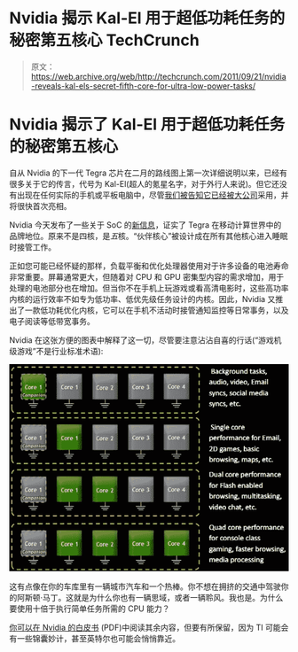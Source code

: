 # Nvidia 揭示 Kal-El 用于超低功耗任务的秘密第五核心 TechCrunch

> 原文：<https://web.archive.org/web/http://techcrunch.com/2011/09/21/nvidia-reveals-kal-els-secret-fifth-core-for-ultra-low-power-tasks/>

# Nvidia 揭示了 Kal-El 用于超低功耗任务的秘密第五核心

自从 Nvidia 的下一代 Tegra 芯片在二月的路线图上第一次详细说明以来，已经有很多关于它的传言，代号为 Kal-El(超人的氪星名字，对于外行人来说)。但它还没有出现在任何实际的手机或平板电脑中，尽管[我们被告知它已经被大公司](https://web.archive.org/web/20230205001414/https://techcrunch.com/2011/05/17/nvidia-ceo-android-will-overtake-ios-on-tablets-in-30-months/)采用，并将很快首次亮相。

Nvidia 今天发布了一些关于 SoC 的[新信息](https://web.archive.org/web/20230205001414/http://blogs.nvidia.com/2011/09/quad-core-kal-el%E2%80%99s-stealth-fifth-core-lets-it-save-on-energy/)，证实了 Tegra 在移动计算世界中的品牌地位。原来不是四核，是*五*核。“伙伴核心”被设计成在所有其他核心进入睡眠时接管工作。

正如您可能已经怀疑的那样，负载平衡和优化处理器使用对于许多设备的电池寿命非常重要。屏幕通常更大，但随着对 CPU 和 GPU 密集型内容的需求增加，用于处理的电池部分也在增加。但当你不在手机上玩游戏或看高清电影时，这些高功率内核的运行效率不如专为低功率、低优先级任务设计的内核。因此，Nvidia 又推出了一款低功耗优化内核，它可以在手机不活动时接管通知监控等日常事务，以及电子阅读等低带宽事务。

Nvidia 在这张方便的图表中解释了这一切，尽管要注意沾沾自喜的行话(“游戏机级游戏”不是行业标准术语):

![](img/d16079182a6046ba10e2faefbe063978.png "chart2")

这有点像在你的车库里有一辆城市汽车和一个热棒。你不想在拥挤的交通中驾驶你的阿斯顿·马丁。这就是为什么你也有一辆思域，或者一辆聆风。我也是。为什么要使用十倍于执行简单任务所需的 CPU 能力？

[你可以在 Nvidia 的白皮书](https://web.archive.org/web/20230205001414/http://www.nvidia.com/content/PDF/tegra_white_papers/tegra-whitepaper-0911b.pdf) (PDF)中阅读其余内容，但要有所保留，因为 TI 可能会有一些锦囊妙计，甚至英特尔也可能会悄悄靠近。